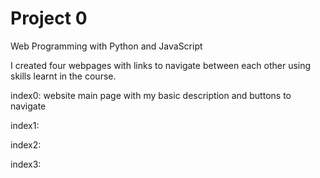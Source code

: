 # Project 0

Web Programming with Python and JavaScript
<!-- write up for the pages that i made -->
I created four webpages with links to navigate between each other using skills learnt in the course. 

index0:
website main page with my basic description and buttons to navigate

index1:


index2:


index3:
